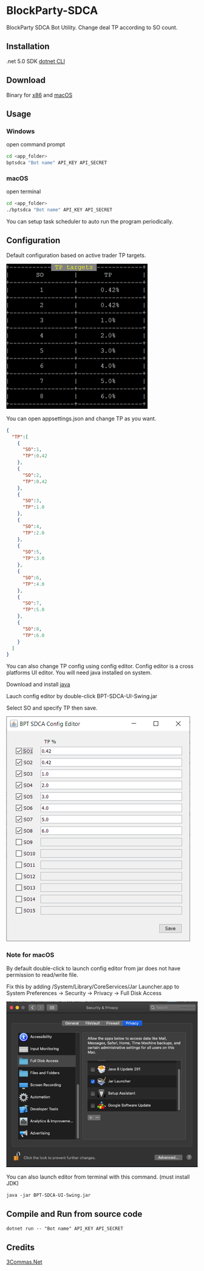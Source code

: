 # BlockParty-SDCA
BlockParty SDCA Bot Utility.
Change deal TP according to SO count.

## Installation
.net 5.0 SDK
[dotnet CLI](https://docs.microsoft.com/en-us/dotnet/core/install/)

## Download
Binary for [x86](https://github.com/artyponp/BlockParty-SDCA/releases/download/1.0.1/publish_x64.zip) and [macOS](https://github.com/artyponp/BlockParty-SDCA/releases/download/1.0.1/publish_mac.zip)

## Usage
### Windows
open command prompt
```sh
cd <app_folder>
bptsdca "Bot name" API_KEY API_SECRET
```
### macOS
open terminal
```sh
cd <app_folder>
./bptsdca "Bot name" API_KEY API_SECRET
```

You can setup task scheduler to auto run the program periodically.

## Configuration
Default configuration based on active trader TP targets.

![default config](/docs/cfg3.png)

You can open appsettings.json and change TP as you want.

```json
{
  "TP":[
    {
      "SO":1,
      "TP":0.42
    },
    {
      "SO":2,
      "TP":0.42
    },
    {
      "SO":3,
      "TP":1.0
    },
    {
      "SO":4,
      "TP":2.0
    },
    {
      "SO":5,
      "TP":3.0
    },
    {
      "SO":6,
      "TP":4.0
    },
    {
      "SO":7,
      "TP":5.0
    },
    {
      "SO":8,
      "TP":6.0
    }
  ]
}
```

You can also change TP config using config editor.
Config editor is a cross platforms UI editor. You will need java installed on system.

Download and install [java](https://www.java.com/download/)


Lauch config editor by double-click BPT-SDCA-UI-Swing.jar

Select SO and specify TP then save.

![config editor](/docs/cfg1.png)

### Note for macOS
By default double-click to launch config editor from jar does not have permission to read/write file.

Fix this by adding
/System/Library/CoreServices/Jar Launcher.app
to
System Preferences -> Security -> Privacy -> Full Disk Access

![config editor permission](/docs/cfg2.png)

You can also launch editor from terminal with this command. (must install JDK)
```
java -jar BPT-SDCA-UI-Swing.jar
```


## Compile and Run from source code

```
dotnet run -- "Bot name" API_KEY API_SECRET
```

## Credits

[3Commas.Net](https://github.com/TheKimono/3Commas.Net)
